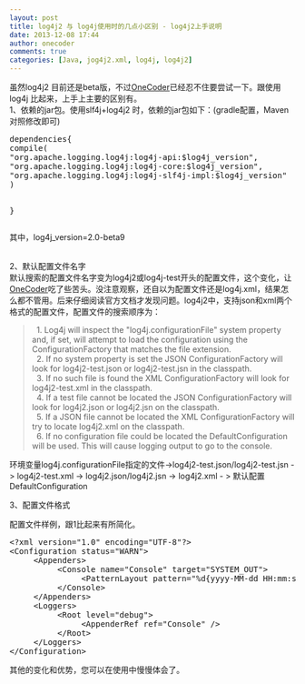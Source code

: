 ```yaml
---
layout: post
title: log4j2 与 log4j使用时的几点小区别 - log4j2上手说明
date: 2013-12-08 17:44
author: onecoder
comments: true
categories: [Java, jog4j2.xml, log4j, log4j2]
---
```

<p>
	虽然log4j2 目前还是beta版，不过<a href="http://www.coderli.com">OneCoder</a>已经忍不住要尝试一下。跟使用log4j 比起来，上手上主要的区别有。<br />
	1、依赖的jar包。使用slf4j+log4j2 时，依赖的jar包如下：(gradle配置，Maven对照修改即可)</p>
<pre class="brush:groovy;first-line:1;pad-line-numbers:true;highlight:null;collapse:false;">
dependencies{
compile(
&quot;org.apache.logging.log4j:log4j-api:$log4j_version&quot;,
&quot;org.apache.logging.log4j:log4j-core:$log4j_version&quot;,
&quot;org.apache.logging.log4j:log4j-slf4j-impl:$log4j_version&quot;
)

}
</pre>
<p>
	其中，log4j_version=2.0-beta9</p>
<p>
	<br />
	2、默认配置文件名字<br />
	默认搜索的配置文件名字变为log4j2或log4j-test开头的配置文件，这个变化，让<a href="http://www.coderli.com">OneCoder</a>吃了些苦头。没注意观察，还自以为配置文件还是log4j.xml，结果怎么都不管用。后来仔细阅读官方文档才发现问题。log4j2中，支持json和xml两个格式的配置文件，配置文件的搜索顺序为：</p>
<blockquote>
	<p>
		&nbsp; 1. Log4j will inspect the &quot;log4j.configurationFile&quot; system property and, if set, will attempt to load the configuration using the ConfigurationFactory that matches the file extension.<br />
		&nbsp; 2. If no system property is set the JSON ConfigurationFactory will look for log4j2-test.json or log4j2-test.jsn in the classpath.<br />
		&nbsp; 3. If no such file is found the XML ConfigurationFactory will look for log4j2-test.xml in the classpath.<br />
		&nbsp; 4. If a test file cannot be located the JSON ConfigurationFactory will look for log4j2.json or log4j2.jsn on the classpath.<br />
		&nbsp; 5. If a JSON file cannot be located the XML ConfigurationFactory will try to locate log4j2.xml on the classpath.<br />
		&nbsp; 6. If no configuration file could be located the DefaultConfiguration will be used. This will cause logging output to go to the console.</p>
</blockquote>
<p>
	环境变量log4j.configurationFile指定的文件-&gt;log4j2-test.json/log4j2-test.jsn -&gt; log4j2-test.xml -&gt; log4j2.json/log4j2.jsn -&gt; log4j2.xml - &gt; 默认配置DefaultConfiguration</p>
<p>
	3、配置文件格式</p>
<p>
	配置文件样例，跟1比起来有所简化。</p>
<pre class="brush:xml;first-line:1;pad-line-numbers:true;highlight:null;collapse:false;">
&lt;?xml version=&quot;1.0&quot; encoding=&quot;UTF-8&quot;?&gt;
&lt;Configuration status=&quot;WARN&quot;&gt;
     &lt;Appenders&gt;
          &lt;Console name=&quot;Console&quot; target=&quot;SYSTEM_OUT&quot;&gt;
               &lt;PatternLayout pattern=&quot;%d{yyyy-MM-dd HH:mm:ss} [%t] %-5level %l - %msg%n&quot; /&gt;
          &lt;/Console&gt;
     &lt;/Appenders&gt;
     &lt;Loggers&gt;
          &lt;Root level=&quot;debug&quot;&gt;
               &lt;AppenderRef ref=&quot;Console&quot; /&gt;
          &lt;/Root&gt;
     &lt;/Loggers&gt;
&lt;/Configuration&gt;
</pre>
<p>
	其他的变化和优势，您可以在使用中慢慢体会了。</p>

